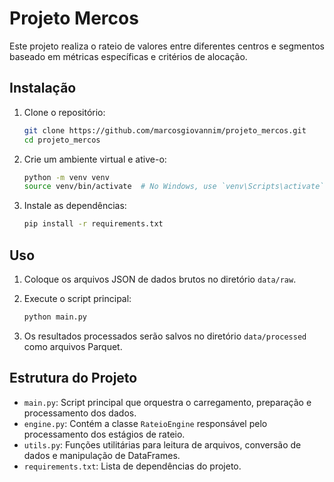 # Projeto Mercos

Este projeto realiza o rateio de valores entre diferentes centros e segmentos baseado em métricas específicas e critérios de alocação.

## Instalação

1. Clone o repositório:
    ```sh
    git clone https://github.com/marcosgiovannim/projeto_mercos.git
    cd projeto_mercos
    ```

2. Crie um ambiente virtual e ative-o:
    ```sh
    python -m venv venv
    source venv/bin/activate  # No Windows, use `venv\Scripts\activate`
    ```

3. Instale as dependências:
    ```sh
    pip install -r requirements.txt
    ```

## Uso

1. Coloque os arquivos JSON de dados brutos no diretório `data/raw`.

2. Execute o script principal:
    ```sh
    python main.py
    ```

3. Os resultados processados serão salvos no diretório `data/processed` como arquivos Parquet.

## Estrutura do Projeto

- `main.py`: Script principal que orquestra o carregamento, preparação e processamento dos dados.
- `engine.py`: Contém a classe `RateioEngine` responsável pelo processamento dos estágios de rateio.
- `utils.py`: Funções utilitárias para leitura de arquivos, conversão de dados e manipulação de DataFrames.
- `requirements.txt`: Lista de dependências do projeto.


